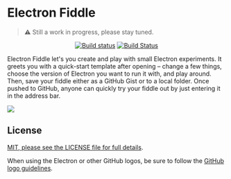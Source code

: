 # Electron Fiddle

> :warning: Still a work in progress, please stay tuned.

<center>

[![Build status](https://ci.appveyor.com/api/projects/status/ngeqlis14337ke3q/branch/master?svg=true)](https://ci.appveyor.com/project/felixrieseberg/fiddle/branch/master)
[![Build Status](https://travis-ci.org/electron/fiddle.svg?branch=master)](https://travis-ci.org/electron/fiddle)

</center>

Electron Fiddle let's you create and play with small Electron experiments. It
greets you with a quick-start template after opening – change a few things,
choose the version of Electron you want to run it with, and play around. Then,
save your fiddle either as a GitHub Gist or to a local folder. Once pushed to
GitHub, anyone can quickly try your fiddle out by just entering it in the
address bar.

![](https://user-images.githubusercontent.com/1426799/41096018-8499e31a-6a53-11e8-9887-7483fd38e58b.png)

## License

[MIT, please see the LICENSE file for full details](https://github.com/electron/fiddle/blob/master/LICENSE).

When using the Electron or other GitHub logos, be sure to follow the [GitHub
logo guidelines](https://github.com/logos).